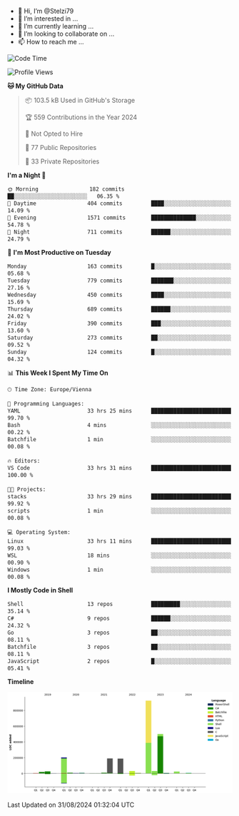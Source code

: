 - 👋 Hi, I’m @Stelzi79
- 👀 I’m interested in ...
- 🌱 I’m currently learning ...
- 💞️ I’m looking to collaborate on ...
- 📫 How to reach me ...

<!--START_SECTION:waka-->
![Code Time](http://img.shields.io/badge/Code%20Time-1%2C045%20hrs%2034%20mins-blue)

![Profile Views](http://img.shields.io/badge/Profile%20Views-0-blue)

**🐱 My GitHub Data** 

> 📦 103.5 kB Used in GitHub's Storage 
 > 
> 🏆 559 Contributions in the Year 2024
 > 
> 🚫 Not Opted to Hire
 > 
> 📜 77 Public Repositories 
 > 
> 🔑 33 Private Repositories 
 > 
**I'm a Night 🦉** 

```text
🌞 Morning                182 commits         ██░░░░░░░░░░░░░░░░░░░░░░░   06.35 % 
🌆 Daytime                404 commits         ████░░░░░░░░░░░░░░░░░░░░░   14.09 % 
🌃 Evening                1571 commits        ██████████████░░░░░░░░░░░   54.78 % 
🌙 Night                  711 commits         ██████░░░░░░░░░░░░░░░░░░░   24.79 % 
```
📅 **I'm Most Productive on Tuesday** 

```text
Monday                   163 commits         █░░░░░░░░░░░░░░░░░░░░░░░░   05.68 % 
Tuesday                  779 commits         ███████░░░░░░░░░░░░░░░░░░   27.16 % 
Wednesday                450 commits         ████░░░░░░░░░░░░░░░░░░░░░   15.69 % 
Thursday                 689 commits         ██████░░░░░░░░░░░░░░░░░░░   24.02 % 
Friday                   390 commits         ███░░░░░░░░░░░░░░░░░░░░░░   13.60 % 
Saturday                 273 commits         ██░░░░░░░░░░░░░░░░░░░░░░░   09.52 % 
Sunday                   124 commits         █░░░░░░░░░░░░░░░░░░░░░░░░   04.32 % 
```


📊 **This Week I Spent My Time On** 

```text
🕑︎ Time Zone: Europe/Vienna

💬 Programming Languages: 
YAML                     33 hrs 25 mins      █████████████████████████   99.70 % 
Bash                     4 mins              ░░░░░░░░░░░░░░░░░░░░░░░░░   00.22 % 
Batchfile                1 min               ░░░░░░░░░░░░░░░░░░░░░░░░░   00.08 % 

🔥 Editors: 
VS Code                  33 hrs 31 mins      █████████████████████████   100.00 % 

🐱‍💻 Projects: 
stacks                   33 hrs 29 mins      █████████████████████████   99.92 % 
scripts                  1 min               ░░░░░░░░░░░░░░░░░░░░░░░░░   00.08 % 

💻 Operating System: 
Linux                    33 hrs 11 mins      █████████████████████████   99.03 % 
WSL                      18 mins             ░░░░░░░░░░░░░░░░░░░░░░░░░   00.90 % 
Windows                  1 min               ░░░░░░░░░░░░░░░░░░░░░░░░░   00.08 % 
```

**I Mostly Code in Shell** 

```text
Shell                    13 repos            █████████░░░░░░░░░░░░░░░░   35.14 % 
C#                       9 repos             ██████░░░░░░░░░░░░░░░░░░░   24.32 % 
Go                       3 repos             ██░░░░░░░░░░░░░░░░░░░░░░░   08.11 % 
Batchfile                3 repos             ██░░░░░░░░░░░░░░░░░░░░░░░   08.11 % 
JavaScript               2 repos             █░░░░░░░░░░░░░░░░░░░░░░░░   05.41 % 
```



**Timeline**

![Lines of Code chart](https://raw.githubusercontent.com/Stelzi79/Stelzi79/main/assets/bar_graph.png)


 Last Updated on 31/08/2024 01:32:04 UTC
<!--END_SECTION:waka-->

<!---
Stelzi79/Stelzi79 is a ✨ special ✨ repository because its `README.md` (this file) appears on your GitHub profile.
You can click the Preview link to take a look at your changes.
--->
